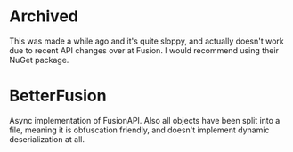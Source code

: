
# Archived
This was made a while ago and it's quite sloppy, and actually doesn't work due to recent API changes over at Fusion. 
I would recommend using their NuGet package.

# BetterFusion
Async implementation of FusionAPI. Also all objects have been split into a file, meaning it is obfuscation friendly, and doesn't implement dynamic deserialization at all.
